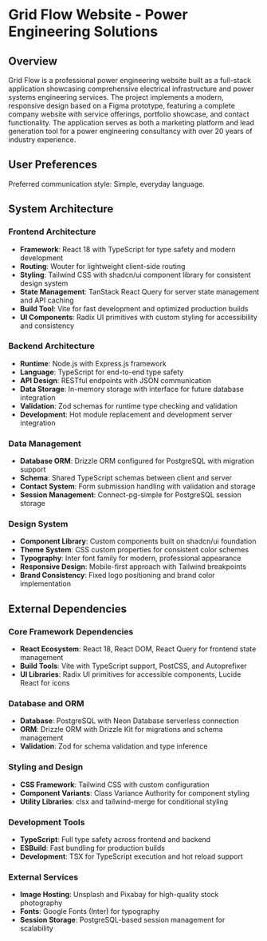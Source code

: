 # Grid Flow Website - Power Engineering Solutions

## Overview

Grid Flow is a professional power engineering website built as a full-stack application showcasing comprehensive electrical infrastructure and power systems engineering services. The project implements a modern, responsive design based on a Figma prototype, featuring a complete company website with service offerings, portfolio showcase, and contact functionality. The application serves as both a marketing platform and lead generation tool for a power engineering consultancy with over 20 years of industry experience.

## User Preferences

Preferred communication style: Simple, everyday language.

## System Architecture

### Frontend Architecture
- **Framework**: React 18 with TypeScript for type safety and modern development
- **Routing**: Wouter for lightweight client-side routing
- **Styling**: Tailwind CSS with shadcn/ui component library for consistent design system
- **State Management**: TanStack React Query for server state management and API caching
- **Build Tool**: Vite for fast development and optimized production builds
- **UI Components**: Radix UI primitives with custom styling for accessibility and consistency

### Backend Architecture
- **Runtime**: Node.js with Express.js framework
- **Language**: TypeScript for end-to-end type safety
- **API Design**: RESTful endpoints with JSON communication
- **Data Storage**: In-memory storage with interface for future database integration
- **Validation**: Zod schemas for runtime type checking and validation
- **Development**: Hot module replacement and development server integration

### Data Management
- **Database ORM**: Drizzle ORM configured for PostgreSQL with migration support
- **Schema**: Shared TypeScript schemas between client and server
- **Contact System**: Form submission handling with validation and storage
- **Session Management**: Connect-pg-simple for PostgreSQL session storage

### Design System
- **Component Library**: Custom components built on shadcn/ui foundation
- **Theme System**: CSS custom properties for consistent color schemes
- **Typography**: Inter font family for modern, professional appearance
- **Responsive Design**: Mobile-first approach with Tailwind breakpoints
- **Brand Consistency**: Fixed logo positioning and brand color implementation

## External Dependencies

### Core Framework Dependencies
- **React Ecosystem**: React 18, React DOM, React Query for frontend state management
- **Build Tools**: Vite with TypeScript support, PostCSS, and Autoprefixer
- **UI Libraries**: Radix UI primitives for accessible components, Lucide React for icons

### Database and ORM
- **Database**: PostgreSQL with Neon Database serverless connection
- **ORM**: Drizzle ORM with Drizzle Kit for migrations and schema management
- **Validation**: Zod for schema validation and type inference

### Styling and Design
- **CSS Framework**: Tailwind CSS with custom configuration
- **Component Variants**: Class Variance Authority for component styling
- **Utility Libraries**: clsx and tailwind-merge for conditional styling

### Development Tools
- **TypeScript**: Full type safety across frontend and backend
- **ESBuild**: Fast bundling for production builds
- **Development**: TSX for TypeScript execution and hot reload support

### External Services
- **Image Hosting**: Unsplash and Pixabay for high-quality stock photography
- **Fonts**: Google Fonts (Inter) for typography
- **Session Storage**: PostgreSQL-based session management for scalability